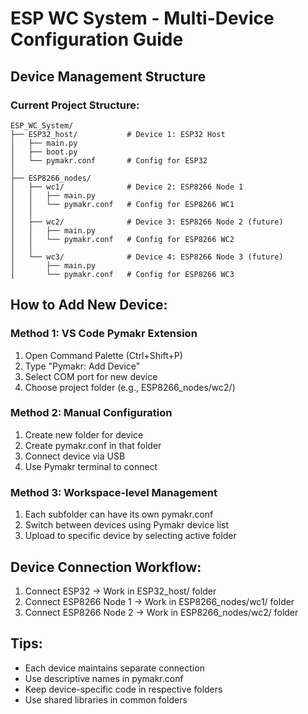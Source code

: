 # ESP WC System - Multi-Device Configuration Guide

## Device Management Structure

### Current Project Structure:
```
ESP_WC_System/
├── ESP32_host/           # Device 1: ESP32 Host
│   ├── main.py
│   ├── boot.py
│   └── pymakr.conf       # Config for ESP32
│
├── ESP8266_nodes/
│   ├── wc1/              # Device 2: ESP8266 Node 1
│   │   ├── main.py
│   │   └── pymakr.conf   # Config for ESP8266 WC1
│   │
│   ├── wc2/              # Device 3: ESP8266 Node 2 (future)
│   │   ├── main.py
│   │   └── pymakr.conf   # Config for ESP8266 WC2
│   │
│   └── wc3/              # Device 4: ESP8266 Node 3 (future)
│       ├── main.py
│       └── pymakr.conf   # Config for ESP8266 WC3
```

## How to Add New Device:

### Method 1: VS Code Pymakr Extension
1. Open Command Palette (Ctrl+Shift+P)
2. Type "Pymakr: Add Device"
3. Select COM port for new device
4. Choose project folder (e.g., ESP8266_nodes/wc2/)

### Method 2: Manual Configuration
1. Create new folder for device
2. Create pymakr.conf in that folder
3. Connect device via USB
4. Use Pymakr terminal to connect

### Method 3: Workspace-level Management
1. Each subfolder can have its own pymakr.conf
2. Switch between devices using Pymakr device list
3. Upload to specific device by selecting active folder

## Device Connection Workflow:
1. Connect ESP32 → Work in ESP32_host/ folder
2. Connect ESP8266 Node 1 → Work in ESP8266_nodes/wc1/ folder
3. Connect ESP8266 Node 2 → Work in ESP8266_nodes/wc2/ folder

## Tips:
- Each device maintains separate connection
- Use descriptive names in pymakr.conf
- Keep device-specific code in respective folders
- Use shared libraries in common folders
